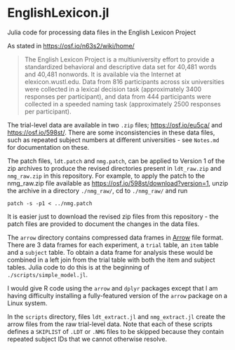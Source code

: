 # EnglishLexicon.jl
Julia code for processing data files in the English Lexicon Project

As stated in https://osf.io/n63s2/wiki/home/

> The English Lexicon Project is a multiuniversity effort to provide a standardized behavioral and descriptive data set for 40,481 words and 40,481 nonwords. It is available via the Internet at elexicon.wustl.edu. Data from 816 participants across six universities were collected in a lexical decision task (approximately 3400 responses per participant), and data from 444 participants were collected in a speeded naming task (approximately 2500 responses per participant).

The trial-level data are available in two `.zip` files; https://osf.io/eu5ca/ and https://osf.io/598st/.
There are some inconsistencies in these data files, such as repeated subject numbers at different universities - see `Notes.md` for documentation on these.

The patch files, `ldt.patch` and `nmg.patch`, can be applied to Version 1 of the zip archives to produce the revised directories present in `ldt_raw.zip` and `nmg_raw.zip` in this repository.
For example, to apply the patch to the nmg_raw.zip file available as https://osf.io/598st/download?version=1, unzip the archive in a directory `./nmg_raw/`, cd to `./nmg_raw/` and run
```
patch -s -p1 < ../nmg.patch
```

It is easier just to download the revised zip files from this repository - the patch files are provided to document the changes in the data files.

The `arrow` directory contains compressed data frames in [Arrow](https://arrow.apache.org) file format.
There are 3 data frames for each experiment, a `trial` table, an `item` table and a `subject` table.
To obtain a data frame for analysis these would be combined in a left join from the trial table with both the item and subject tables.
Julia code to do this is at the beginning of `./scripts/simple_model.jl`.

I would give R code using the `arrow` and `dplyr` packages except that I am having difficulty installing a fully-featured version of the `arrow` package on a Linux system.

In the `scripts` directory, files `ldt_extract.jl` and `nmg_extract.jl` create the arrow files from the raw trial-level data.  Note that each of these scripts defines a `SKIPLIST` of `.LDT` or `.NMG` files to be skipped because they contain repeated subject IDs that we cannot otherwise resolve.